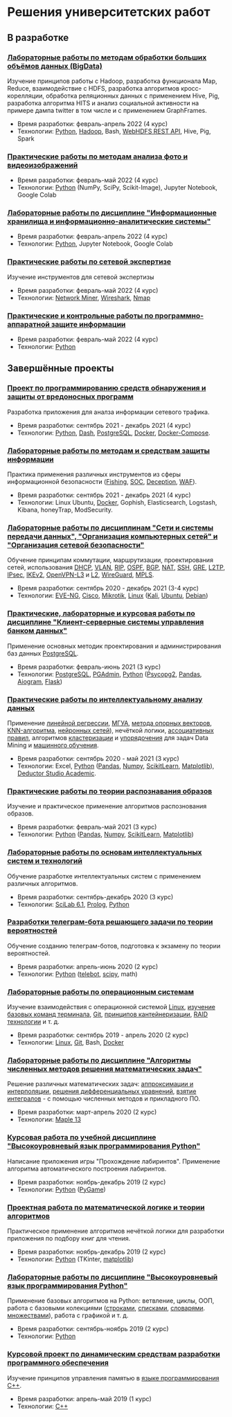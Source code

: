 # Решения университетских работ

## В разработке

### [Лабораторные работы по методам обработки больших объёмов данных (BigData)](Big%20Data/README.md)

Изучение принципов работы с Hadoop, разработка функционала Map, Reduce, взаимодействие с HDFS, 
разработка алгоритмов кросс-корелляции, обработка реляционных данных с применением Hive, Pig, 
разработка алгоритма HITS и анализ социальной активности на примере дампа twitter 
в том числе и с применением GraphFrames.

* Время разработки: февраль-апрель 2022 (4 курс)
* Технологии: [Python](https://www.python.org/), [Hadoop](https://hadoop.apache.org/), Bash, [WebHDFS REST API](https://hadoop.apache.org/docs/r1.0.4/webhdfs.html), Hive, Pig, Spark 

### [Практические работы по методам анализа фото и видеоизображений](Анализ%20фото%20и%20видео/README.md)

* Время разработки: февраль-май 2022 (4 курс)
* Технологии: [Python](https://www.python.org/) (NumPy, SciPy, Scikit-Image), Jupyter Notebook, Google Colab

### [Лабораторные работы по дисциплине "Информационные хранилища и информационно-аналитические системы"](Data%20Science/README.md)

* Время разработки: февраль-апрель 2022 (4 курс)
* Технологии: [Python](https://www.python.org/), Jupyter Notebook, Google Colab

### [Практические работы по сетевой экспертизе](Сетевая%20экспертиза/README.md)

Изучение инструментов для сетевой экспертизы

* Время разработки: февраль-май 2022 (4 курс)
* Технологии: [Network Miner](https://www.netresec.com/?page=NetworkMiner), [Wireshark](https://www.wireshark.org/), [Nmap](https://nmap.org/)

### [Практические и контрольные работы по программно-аппаратной защите информации]()

* Время разработки: февраль-май 2022 (4 курс)
* Технологии: [Python](https://www.python.org/)

## Завершённые проекты

### [Проект по программированию средств обнаружения и защиты от вредоносных программ](https://github.com/Yan-Minotskiy/B-B)

Разработка приложения для аналза информации сетевого трафика.

* Время разработки: сентябрь 2021 - декабрь 2021 (4 курс)
* Технологии: [Python](https://www.python.org/), [Dash](https://dash.plotly.com/), [PostgreSQL](https://postgrespro.ru/), [Docker](https://www.docker.com/), [Docker-Compose](https://docs.docker.com/compose/).

### [Лабораторные работы по методам и средствам защиты информации](https://github.com/Yan-Minotskiy/information_security#%D0%BB%D0%B0%D0%B1%D0%BE%D1%80%D0%B0%D1%82%D0%BE%D1%80%D0%BD%D1%8B%D0%B5-%D1%80%D0%B0%D0%B1%D0%BE%D1%82%D1%8B-%D0%BF%D0%BE-%D0%BC%D0%B5%D1%82%D0%BE%D0%B4%D0%B0%D0%BC-%D0%B8-%D1%81%D1%80%D0%B5%D0%B4%D1%81%D1%82%D0%B2%D0%B0%D0%BC-%D0%B7%D0%B0%D1%89%D0%B8%D1%82%D1%8B-%D0%B8%D0%BD%D1%84%D0%BE%D1%80%D0%BC%D0%B0%D1%86%D0%B8%D0%B8)

Практика применения различных инструментов из сферы информационной безопасности ([Fishing](https://github.com/Yan-Minotskiy/information_security/blob/main/Phishing.md), [SOC](https://github.com/Yan-Minotskiy/information_security/blob/main/Security%20Operations%20Center.md), [Deception](https://github.com/Yan-Minotskiy/information_security/blob/main/Deception%20Technology.md), [WAF](https://github.com/Yan-Minotskiy/information_security/blob/main/Web%20Application%20Firewall.md)).

* Время разработки: сентябрь 2021 - декабрь 2021 (4 курс)
* Технологии: Linux Ubuntu, [Docker](https://www.docker.com/), Gophish, Elasticsearch, Logstash, Kibana, honeyTrap, ModSecurity.

### [Лабораторные работы по дисциплинам "Сети и системы передачи данных", "Организация компьютерных сетей" и "Организация сетевой безопасности"](https://github.com/Yan-Minotskiy/network_config)

Обучение принципам коммутации, маршрутизации, проектирования сетей, использования [DHCP](https://github.com/Yan-Minotskiy/network_config/blob/main/VLAN%2C%20DHCP.md), [VLAN](https://github.com/Yan-Minotskiy/network_config/blob/main/VLAN%2C%20DHCP.md), [RIP](https://github.com/Yan-Minotskiy/network_config/blob/main/RIP,%20OSPF.md#rip), [OSPF](https://github.com/Yan-Minotskiy/network_config/blob/main/RIP,%20OSPF.md#ospf), [BGP](https://github.com/Yan-Minotskiy/network_config/blob/main/BGP.md), [NAT](https://github.com/Yan-Minotskiy/network_config/blob/main/SSH,%20NAT.md#nat), [SSH](https://github.com/Yan-Minotskiy/network_config/blob/main/SSH,%20NAT.md#ssh), [GRE](https://github.com/Yan-Minotskiy/network_config/blob/main/GRE.md), [L2TP](https://github.com/Yan-Minotskiy/network_config/blob/main/L2TP.md#l2tp), [IPsec](https://github.com/Yan-Minotskiy/network_config/blob/main/L2TP.md#ipsec), [IKEv2](https://github.com/Yan-Minotskiy/network_config/blob/main/IKEv2.md), [OpenVPN-L3](https://github.com/Yan-Minotskiy/network_config/blob/main/OpenVPN-L3.md) и [L2](https://github.com/Yan-Minotskiy/network_config/blob/main/OpenVPN-L2.md), [WireGuard](https://github.com/Yan-Minotskiy/network_config/blob/main/WireGuard.md), [MPLS](https://github.com/Yan-Minotskiy/network_config/blob/main/MPLS.md).

* Время разработки: сентябрь 2020 - декабрь 2021 (3-4 курс)  
* Технологии: [EVE-NG](https://www.eve-ng.net/), [Cisco](https://www.cisco.com/), [Mikrotik](https://mikrotik.com/), [Linux](https://www.linux.org/) ([Kali](https://www.kali.org/), [Ubuntu](https://ubuntu.com/), [Debian](https://www.debian.org/))

### [Практические, лабораторные и курсовая работы по дисциплине "Клиент-серверные системы управления банком данных"](https://github.com/Yan-Minotskiy/postgreslab) 

Применение основных методик проектирования и администрирования баз данных [PostgreSQL](https://www.postgresql.org/).

* Время разработки: февраль-июнь 2021 (3 курс)  
* Технологии: [PostgreSQL](https://www.postgresql.org/), [PGAdmin](https://www.pgadmin.org/), [Python](https://www.python.org/) ([Psycopg2](https://www.psycopg.org/), [Pandas](https://pandas.pydata.org/), [Aiogram](https://docs.aiogram.dev/en/latest/), [Flask](https://flask.palletsprojects.com/en/2.0.x/))

### [Практические работы по интеллектуальному анализу данных](./Интеллектуальный%20анализ)

Применение [линейной регрессии](Интеллектуальный%20анализ/1%20семестр/Практическая%20работа%201.pdf), [МГУА](Интеллектуальный%20анализ/1%20семестр/Практическая%20работа%202.pdf), [метода опорных векторов](Интеллектуальный%20анализ/1%20семестр/Практическая%20работа%20№3.ipynb), [KNN-алгоритма](Интеллектуальный%20анализ/1%20семестр/Практическая%20работа%20№4%20.ipynb), [нейронных сетей](Интеллектуальный%20анализ/1%20семестр/Практические%20работы%205-8.pdf)), нечёткой логики, [ассоциативных правил](./Интеллектуальный%20анализ/2%20семестр/Ассоциативные%20правила.md), алгоритмов [кластеризации](./Интеллектуальный%20анализ/2%20семестр/Кластеризация%20данных..md) и [упорядочения](Интеллектуальный%20анализ/2%20семестр/Упорядочение%20объектов%20на%20основе%20схемы%20Беллмана-Заде.md) для задач Data Mining и [машинного обучения](https://github.com/Yan-Minotskiy/machine_learning).

* Время разработки: сентябрь 2020 - май 2021 (3 курс)  
* Технологии: Excel, [Python](https://www.python.org/) ([Pandas](https://pandas.pydata.org/), [Numpy](https://numpy.org/), [ScikitLearn](https://scikit-learn.org/stable/index.html), [Matplotlib](https://matplotlib.org/)), [Deductor Studio Academic](https://basegroup.ru/deductor/slides/deductor-studio). 

### [Практические работы по теории распознавания образов](./Распознавание%20образов)

Изучение и практическое применение алгоритмов распознования образов.

* Время разработки: февраль-май 2021 (3 курс)  
* Технологии: [Python](https://www.python.org/) ([Pandas](https://pandas.pydata.org/), [Numpy](https://numpy.org/), [ScikitLearn](https://scikit-learn.org/stable/index.html), [Matplotlib](https://matplotlib.org/))


### [Лабораторные работы по основам интеллектуальных систем и технологий](./Интеллектуальные%20системы) 

Обучение разработке интеллектуальных систем с применением различных алгоритмов.

* Время разработки: сентябрь-декабрь 2020 (3 курс)  
* Технологии: [SciLab 6.1](https://www.scilab.org/), [Prolog](https://ru.wikipedia.org/wiki/%D0%9F%D1%80%D0%BE%D0%BB%D0%BE%D0%B3_(%D1%8F%D0%B7%D1%8B%D0%BA_%D0%BF%D1%80%D0%BE%D0%B3%D1%80%D0%B0%D0%BC%D0%BC%D0%B8%D1%80%D0%BE%D0%B2%D0%B0%D0%BD%D0%B8%D1%8F)), [Python](https://www.python.org/)

### [Разработки телеграм-бота решающего задачи по теории вероятностей](https://github.com/Yan-Minotskiy/TerVerBot)

Обучение созданию телеграм-ботов, подготовка к экзамену по теории вероятностей.

* Время разработки: апрель-июнь 2020 (2 курс)  
* Технологии: [Python](https://www.python.org/) ([telebot](https://github.com/eternnoir/pyTelegramBotAPI), [scipy](https://www.scipy.org/), math)

### [Лабораторные работы по операционным системам](./Операционные%20системы)

Изучение взаимодействия с операционной системой [Linux](https://www.linux.org/), [изучение базовых команд терминала](Операционные%20системы/Lab1/README.md), [Git](https://git-scm.com/), [принципов кантейнеризации](Операционные%20системы/docker/README.md), [RAID технологии](Операционные%20системы/Lab2/README.md) и т. д.

* Время разработки: сентябрь 2019 - апрель 2020 (2 курс)  
* Технологии: [Linux](https://www.linux.org/), [Git](https://git-scm.com/), Bash, [Docker](https://www.docker.com/)

### [Лабораторные работы по дисциплине "Алгоритмы численных методов решения математических задач"](./Численные%20методы)

Решение различных математических задач: [аппроксимации и интерполяции](Численные%20методы/Лабораторная%20работа%20№2.pdf), [решения дифференциальных уравнений](Численные%20методы/Лабораторная%20работа%20№4.pdf), [взятие интегралов](Численные%20методы/Лабораторная%20работа%20№3.pdf) - с помощью численных методов и прикладного ПО.

* Время разработки: март-апрель 2020 (2 курс)  
* Технологии: [Maple 13](https://www.maplesoft.com/)

### [Курсовая работа по учебной дисциплине "Высокоуровневый язык программирования Python"](https://github.com/Yan-Minotskiy/labyrinth_generating)

Написание приложения игры "Прохождение лабиринтов". Применение алгоритма автоматического построения лабиринтов.

* Время разработки: ноябрь-декабрь 2019 (2 курс)  
* Технологии: [Python](https://www.python.org/) ([PyGame](https://www.pygame.org/))

### [Проектная работа по математической логике и теории алгоритмов](./Мат.%20логика)

Практическое применение алгоритмов нечёткой логики для разработки приложения по подбору книг для чтения.

* Время разработки: ноябрь-декабрь 2019 (2 курс)  
* Технологии: [Python](https://www.python.org/) (TKinter, [matplotlib](https://matplotlib.org/))

### [Лабораторные работы по дисциплине "Высокоуровневый язык программирования Python"](./Python)

Применение базовых алгоритмов на Python: ветвление, циклы, ООП, работа с базовыми колекциями ([строками](https://pythonworld.ru/tipy-dannyx-v-python/stroki-funkcii-i-metody-strok.html), [списками](https://pythonworld.ru/tipy-dannyx-v-python/spiski-list-funkcii-i-metody-spiskov.html), [словарями](https://pythonworld.ru/tipy-dannyx-v-python/slovari-dict-funkcii-i-metody-slovarej.html). [множествами](https://pythonworld.ru/tipy-dannyx-v-python/mnozhestva-set-i-frozenset.html)), работа с графикой и т. д.

* Время разработки: сентябрь-ноябрь 2019 (2 курс)  
* Технологии: [Python](https://www.python.org/)

### [Курсовой проект по динамическим средствам разработки программного обеспечения](./C++)

Изучение принципов управления памятью в [языке программирования С++](https://ru.wikipedia.org/wiki/C++).

* Время разработки: апрель-май 2019 (1 курс)  
* Технологии: [С++](https://ru.wikipedia.org/wiki/C++)
